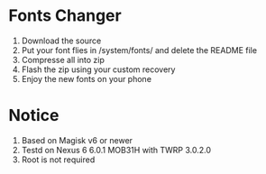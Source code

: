 # Fonts Changer
1. Download the source
2. Put your font flies in /system/fonts/ and delete the README file
3. Compresse all into zip
4. Flash the zip using your custom recovery
5. Enjoy the new fonts on your phone

# Notice
1. Based on Magisk v6 or newer
2. Testd on Nexus 6 6.0.1 MOB31H with TWRP 3.0.2.0
3. Root is not required
